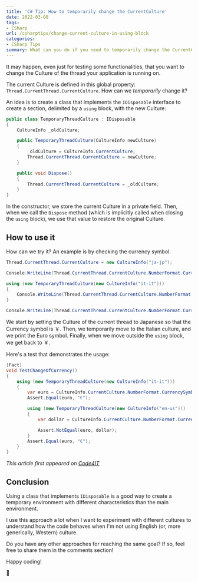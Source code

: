 ```yaml
---
title: 'C# Tip: How to temporarily change the CurrentCulture'
date: 2022-03-08
tags:
- CSharp
url: /csharptips/change-current-culture-in-using-block
categories:
- CSharp Tips
summary: What can you do if you need to temporarily change the CurrentCulture in C#?
---
```


It may happen, even just for testing some functionalities, that you want to change the Culture of the thread your application is running on.

The current Culture is defined in this global property: `Thread.CurrentThread.CurrentCulture`. How can we _temporarily_ change it?

An idea is to create a class that implements the `IDisposable` interface to create a section, delimited by a `using` block, with the new Culture:

```cs
public class TemporaryThreadCulture : IDisposable
{
	CultureInfo _oldCulture;

	public TemporaryThreadCulture(CultureInfo newCulture)
	{
		_oldCulture = CultureInfo.CurrentCulture;
		Thread.CurrentThread.CurrentCulture = newCulture;
	}

	public void Dispose()
	{
		Thread.CurrentThread.CurrentCulture = _oldCulture;
	}
}
```

In the constructor, we store the current Culture in a private field. Then, when we call the `Dispose` method (which is implicitly called when closing the `using` block), we use that value to restore the original Culture.

## How to use it

How can we try it? An example is by checking the currency symbol.

```cs
Thread.CurrentThread.CurrentCulture = new CultureInfo("ja-jp");

Console.WriteLine(Thread.CurrentThread.CurrentCulture.NumberFormat.CurrencySymbol); //￥

using (new TemporaryThreadCulture(new CultureInfo("it-it")))
{
	Console.WriteLine(Thread.CurrentThread.CurrentCulture.NumberFormat.CurrencySymbol);//€
}

Console.WriteLine(Thread.CurrentThread.CurrentCulture.NumberFormat.CurrencySymbol); //￥
```

We start by setting the Culture of the current thread to Japanese so that the Currency symbol is ￥. Then, we temporarily move to the Italian culture, and we print the Euro symbol. Finally, when we move outside the `using` block, we get back to ￥.

Here's a test that demonstrates the usage:

```cs
[Fact]
void TestChangeOfCurrency()
{
	using (new TemporaryThreadCulture(new CultureInfo("it-it")))
	{
		var euro = CultureInfo.CurrentCulture.NumberFormat.CurrencySymbol;
		Assert.Equal(euro, "€");

		using (new TemporaryThreadCulture(new CultureInfo("en-us")))
		{
			var dollar = CultureInfo.CurrentCulture.NumberFormat.CurrencySymbol;

			Assert.NotEqual(euro, dollar);
		}
		Assert.Equal(euro, "€");
	}
}
```

_This article first appeared on [Code4IT](https://www.code4it.dev/)_

## Conclusion

Using a class that implements `IDisposable` is a good way to create a temporary environment with different characteristics than the main environment.

I use this approach a lot when I want to experiment with different cultures to understand how the code behaves when I'm not using English (or, more generically, Western) culture.

Do you have any other approaches for reaching the same goal? If so, feel free to share them in the comments section!

Happy coding!

🐧
